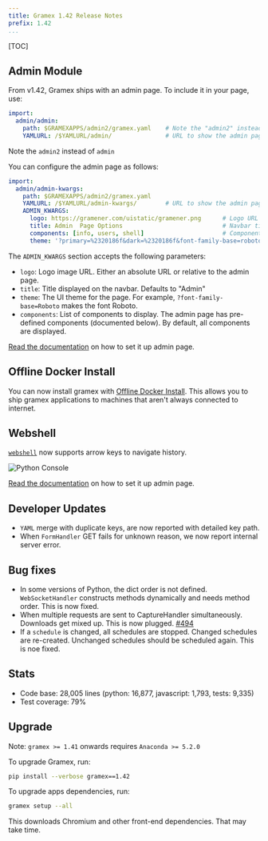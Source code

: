 ```yaml
---
title: Gramex 1.42 Release Notes
prefix: 1.42
...
```


[TOC]


## Admin Module

From v1.42, Gramex ships with an admin page. To include it in your page, use:

```yaml
import:
  admin/admin:
    path: $GRAMEXAPPS/admin2/gramex.yaml    # Note the "admin2" instead of "admin"
    YAMLURL: /$YAMLURL/admin/               # URL to show the admin page at
```

Note the `admin2` instead of `admin`

You can configure the admin page as follows:

```yaml
import:
  admin/admin-kwargs:
    path: $GRAMEXAPPS/admin2/gramex.yaml
    YAMLURL: /$YAMLURL/admin-kwargs/        # URL to show the admin page at
    ADMIN_KWARGS:
      logo: https://gramener.com/uistatic/gramener.png      # Logo URL
      title: Admin  Page Options                            # Navbar title
      components: [info, users, shell]                      # Components to show
      theme: '?primary=%2320186f&dark=%2320186f&font-family-base=roboto&body-bg=%23f8f8f8'  # Bootstrap theme query
```

The `ADMIN_KWARGS` section accepts the following parameters:

- `logo`: Logo image URL. Either an absolute URL or relative to the admin page.
- `title`: Title displayed on the navbar. Defaults to "Admin"
- `theme`: The UI theme for the page. For example,
  `?font-family-base=Roboto` makes the font Roboto.
- `components`: List of components to display. The admin page has pre-defined
  components (documented below). By default, all components are displayed.

[Read the documentation](../../admin/) on how to set it up admin page.

## Offline Docker Install

You can now install gramex with [Offline Docker Install](../../install/#offline-docker-install).
This allows you to ship gramex applications to machines that aren't always connected to internet.

## Webshell

[`webshell`](../../admin/admin-kwargs/?tab=shell) now supports arrow keys to navigate history.

![Python Console](../1.41/python-admin-console.gif)

[Read the documentation](../../admin/) on how to set it up admin page.

## Developer Updates

- `YAML` merge with duplicate keys, are now reported with detailed key path.
- When `FormHandler` GET fails for unknown reason, we now report internal server error.

## Bug fixes

- In some versions of Python, the dict order is not defined. 
`WebSocketHandler` constructs methods dynamically and needs method order. This is now fixed.
- When multiple requests are sent to CaptureHandler simultaneously. Downloads get mixed up.
This is now plugged. [#494](https://code.gramener.com/cto/gramex/issues/494)
- If a `schedule` is changed, all schedules are stopped. Changed schedules are re-created.
Unchanged schedules should be scheduled again. This is noe fixed.

## Stats

- Code base: 28,005 lines (python: 16,877, javascript: 1,793, tests: 9,335)
- Test coverage: 79%

## Upgrade

Note: `gramex >= 1.41` onwards requires `Anaconda >= 5.2.0`

To upgrade Gramex, run:

```bash
pip install --verbose gramex==1.42
```

To upgrade apps dependencies, run:

```bash
gramex setup --all
```

This downloads Chromium and other front-end dependencies. That may take time.
